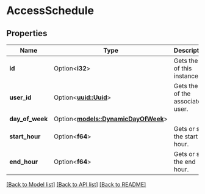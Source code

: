 # AccessSchedule

## Properties

Name | Type | Description | Notes
------------ | ------------- | ------------- | -------------
**id** | Option<**i32**> | Gets the id of this instance. | [optional][readonly]
**user_id** | Option<[**uuid::Uuid**](uuid::Uuid.md)> | Gets the id of the associated user. | [optional]
**day_of_week** | Option<[**models::DynamicDayOfWeek**](DynamicDayOfWeek.md)> |  | [optional]
**start_hour** | Option<**f64**> | Gets or sets the start hour. | [optional]
**end_hour** | Option<**f64**> | Gets or sets the end hour. | [optional]

[[Back to Model list]](../README.md#documentation-for-models) [[Back to API list]](../README.md#documentation-for-api-endpoints) [[Back to README]](../README.md)


